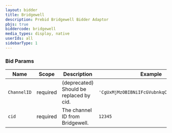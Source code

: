 ```yaml
---
layout: bidder
title: Bridgewell
description: Prebid Bridgewell Bidder Adaptor
pbjs: true
biddercode: bridgewell
media_types: display, native
userIds: all
sidebarType: 1
---
```


### Bid Params


| Name        | Scope    | Description                             | Example                                    | Type      |
|-------------|----------|-----------------------------------------|--------------------------------------------|-----------|
| `ChannelID` | required | (deprecated) Should be replaced by cid. | `'CgUxMjMzOBIBNiIFcGVubnkqCQisAhD6ARoBOQ'` | `string`  |
| `cid`       | required | The channel ID from Bridgewell.         | `12345`                                    | `integer` |
